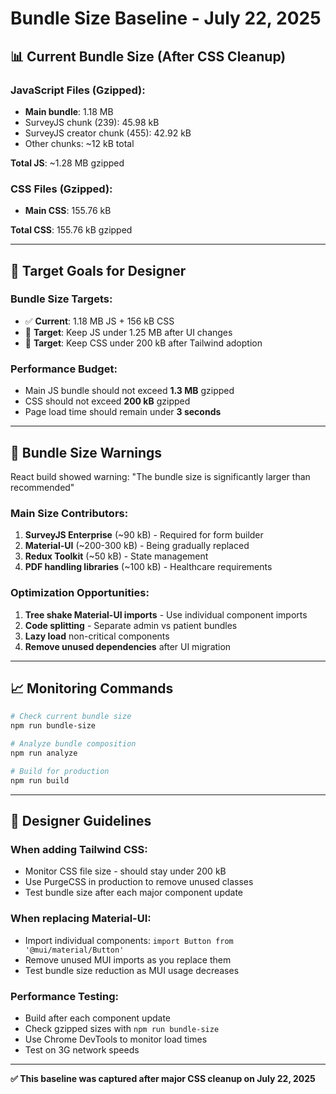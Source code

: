 # Bundle Size Baseline - July 22, 2025

## 📊 Current Bundle Size (After CSS Cleanup)

### JavaScript Files (Gzipped):
- **Main bundle**: 1.18 MB
- SurveyJS chunk (239): 45.98 kB  
- SurveyJS creator chunk (455): 42.92 kB
- Other chunks: ~12 kB total

**Total JS**: ~1.28 MB gzipped

### CSS Files (Gzipped):
- **Main CSS**: 155.76 kB

**Total CSS**: 155.76 kB gzipped

---

## 🎯 Target Goals for Designer

### Bundle Size Targets:
- ✅ **Current**: 1.18 MB JS + 156 kB CSS
- 🎯 **Target**: Keep JS under 1.25 MB after UI changes
- 🎯 **Target**: Keep CSS under 200 kB after Tailwind adoption

### Performance Budget:
- Main JS bundle should not exceed **1.3 MB** gzipped
- CSS should not exceed **200 kB** gzipped  
- Page load time should remain under **3 seconds**

---

## 🚨 Bundle Size Warnings

React build showed warning: "The bundle size is significantly larger than recommended"

### Main Size Contributors:
1. **SurveyJS Enterprise** (~90 kB) - Required for form builder
2. **Material-UI** (~200-300 kB) - Being gradually replaced
3. **Redux Toolkit** (~50 kB) - State management
4. **PDF handling libraries** (~100 kB) - Healthcare requirements

### Optimization Opportunities:
1. **Tree shake Material-UI imports** - Use individual component imports
2. **Code splitting** - Separate admin vs patient bundles  
3. **Lazy load** non-critical components
4. **Remove unused dependencies** after UI migration

---

## 📈 Monitoring Commands

```bash
# Check current bundle size
npm run bundle-size

# Analyze bundle composition  
npm run analyze

# Build for production
npm run build
```

---

## 🎨 Designer Guidelines

### When adding Tailwind CSS:
- Monitor CSS file size - should stay under 200 kB
- Use PurgeCSS in production to remove unused classes
- Test bundle size after each major component update

### When replacing Material-UI:
- Import individual components: `import Button from '@mui/material/Button'`
- Remove unused MUI imports as you replace them
- Test bundle size reduction as MUI usage decreases

### Performance Testing:
- Build after each component update
- Check gzipped sizes with `npm run bundle-size`  
- Use Chrome DevTools to monitor load times
- Test on 3G network speeds

---

**✅ This baseline was captured after major CSS cleanup on July 22, 2025**